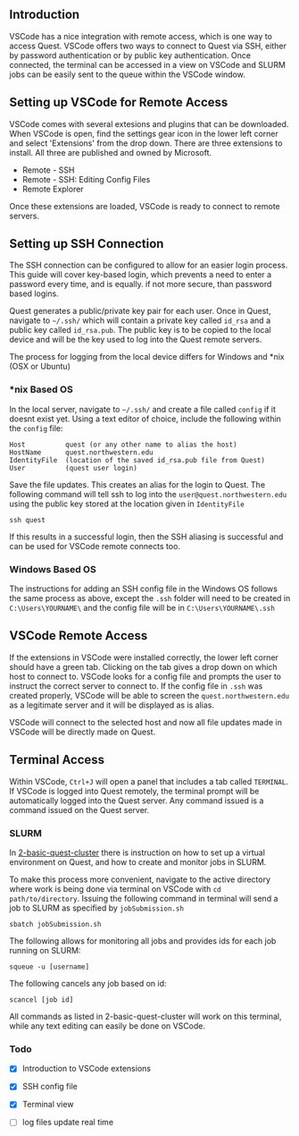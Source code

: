 ## Introduction

VSCode has a nice integration with remote access, which is one way to access Quest. VSCode offers two ways to connect to Quest via SSH, either by password authentication or by public key authentication. Once connected, the terminal can be accessed in a view on VSCode and SLURM jobs can be easily sent to the queue within the VSCode window. 

## Setting up VSCode for Remote Access

VSCode comes with several extesions and plugins that can be downloaded. When VSCode is open, find the settings gear icon in the lower left corner and select 'Extensions' from the drop down. There are three extensions to install. All three are published and owned by Microsoft.

- Remote - SSH 
- Remote - SSH: Editing Config Files
- Remote Explorer

Once these extensions are loaded, VSCode is ready to connect to remote servers.

## Setting up SSH Connection

The SSH connection can be configured to allow for an easier login process. This guide will cover key-based login, which prevents a need to enter a password every time, and is equally. if not more secure, than password based logins. 

Quest generates a public/private key pair for each user. Once in Quest, navigate to `~/.ssh/` which will contain a private key called `id_rsa` and  a public key called `id_rsa.pub`. The public key is to be copied to the local device and will be the key used to log into the Quest remote servers. 

The process for logging from the local device differs for Windows and *nix (OSX or Ubuntu) 

### *nix Based OS

In the local server, navigate to `~/.ssh/` and create a file called `config` if it doesnt exist yet. Using a text editor of choice, include the following within the `config` file:

```
Host          quest (or any other name to alias the host)
HostName      quest.northwestern.edu
IdentityFile  (location of the saved id_rsa.pub file from Quest)
User          (quest user login)
```

Save the file updates. This creates an alias for the login to Quest. The following command will tell ssh to log into the `user@quest.northwestern.edu` using the public key stored at the location given in `IdentityFile`

```
ssh quest
```

If this results in a successful login, then the SSH aliasing is successful and can be used for VSCode remote connects too.

### Windows Based OS

The instructions for adding an SSH config file in the Windows OS follows the same process as above, except the `.ssh` folder will need to be created in  `C:\Users\YOURNAME\` and the config file will be in `C:\Users\YOURNAME\.ssh`

## VSCode Remote Access

If the extensions in VSCode were installed correctly, the lower left corner should have a green tab. Clicking on the tab gives a drop down on which host to connect to. VSCode looks for a config file and prompts the user to instruct the correct server to connect to. If the config file in `.ssh` was created properly, VSCode will be able to screen the `quest.northwestern.edu` as a legitimate server and it will be displayed as is alias. 

VSCode will connect to the selected host and now all file updates made in VSCode will be directly made on Quest.

## Terminal Access

Within VSCode, `Ctrl+J` will open a panel that includes a tab called `TERMINAL`. If VSCode is logged into Quest remotely, the terminal prompt will be automatically logged into the Quest server. Any command issued is a command issued on the Quest server.

### SLURM

In [2-basic-quest-cluster](https://github.com/bstadie/rl_starter_kit/tree/main/2-basic-quest-cluster#readme) there is instruction on how to set up a virtual environment on Quest, and how to create and monitor jobs in SLURM. 

To make this process more convenient, navigate to the active directory where work is being done via terminal on VSCode with `cd path/to/directory`. Issuing the following command in terminal will send a job to SLURM as specified by `jobSubmission.sh`

```
sbatch jobSubmission.sh
```

The following allows for monitoring all jobs and provides ids for each job running on SLURM:

```
squeue -u [username]
```

The following cancels any job based on id:

```
scancel [job id]
```

All commands as listed in 2-basic-quest-cluster will work on this terminal, while any text editing can easily be done on VSCode.


### Todo

- [x] Introduction to VSCode extensions
- [x] SSH config file
- [x] Terminal view
- [ ] log files update real time


